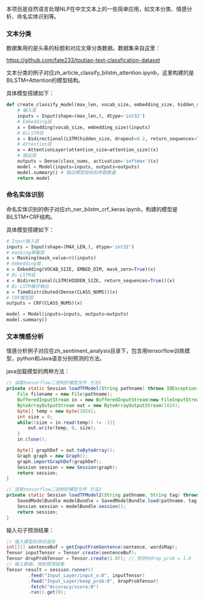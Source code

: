 本项目是自然语言处理NLP在中文文本上的一些简单应用，如文本分类、情感分析、命名实体识别等。

### 文本分类
数据集用的是头条的标题和对应文章分类数据。数据集来自这里：

https://github.com/fate233/toutiao-text-classfication-dataset

文本分类的例子对应zh_article_classify_bilstm_attention.ipynb，这里构建的是BiLSTM+Attention的模型结构。


具体模型搭建如下：
```python
def create_classify_model(max_len, vocab_size, embedding_size, hidden_size, attention_size, class_nums):
	# 输入层
    inputs = Input(shape=(max_len,), dtype='int32')
    # Embedding层
    x = Embedding(vocab_size, embedding_size)(inputs)
    # BiLSTM层
    x = Bidirectional(LSTM(hidden_size, dropout=0.2, return_sequences=True))(x)
    # Attention层
    x = AttentionLayer(attention_size=attention_size)(x)
    # 输出层
    outputs = Dense(class_nums, activation='softmax')(x)
    model = Model(inputs=inputs, outputs=outputs)
    model.summary() # 输出模型结构和参数数量
    return model
```

### 命名实体识别
命名实体识别的例子对应zh_ner_bilstm_crf_keras.ipynb，构建的模型是BiLSTM+CRF结构。

具体模型搭建如下：
```python
# Input输入层
inputs = Input(shape=(MAX_LEN,), dtype='int32')
# masking屏蔽层
x = Masking(mask_value=0)(inputs)
# Embedding层
x = Embedding(VOCAB_SIZE, EMBED_DIM, mask_zero=True)(x)
# Bi-LSTM层
x = Bidirectional(LSTM(HIDDEN_SIZE, return_sequences=True))(x)
# Bi-LSTM展开输出
x = TimeDistributed(Dense(CLASS_NUMS))(x)
# CRF模型层
outputs = CRF(CLASS_NUMS)(x)

model = Model(inputs=inputs, outputs=outputs)
model.summary()
```

### 文本情感分析
情感分析例子对应在zh_sentiment_analysis目录下，包含用tensorflow训练模型，python和Java语言分别预测的方法。

java加载模型的两种方法：
```java
// 读取tensorflow二进制的模型文件 方法1
private static Session loadTFModel(String pathname) throws IOException{
    File filename = new File(pathname);
    BufferedInputStream in = new BufferedInputStream(new FileInputStream(filename));
    ByteArrayOutputStream out = new ByteArrayOutputStream(1024);
    byte[] temp = new byte[1024];
    int size = 0;
    while((size = in.read(temp)) != -1){
        out.write(temp, 0, size);
    }
    in.close();

    byte[] graphDef = out.toByteArray();
    Graph graph = new Graph();
    graph.importGraphDef(graphDef);
    Session session = new Session(graph);
    return session;
}

// 读取tensorflow二进制的模型文件 方法2
private static Session loadTFModel2(String pathname, String tag) throws IOException{
    SavedModelBundle modelBundle = SavedModelBundle.load(pathname, tag);
    Session session = modelBundle.session();
    return session;
}
```
输入句子预测结果：
```java
// 输入模型的测试语句
int[][] sentenceBuf = getInputFromSentence(sentence, wordsMap);
Tensor inputTensor = Tensor.create(sentenceBuf);
Tensor dropProbTensor = Tensor.create(1.0f); // 预测时drop_prob = 1.0
// 输入数据，得到预测结果
Tensor result = session.runner()
        .feed("Input_Layer/input_x:0", inputTensor)
        .feed("Input_Layer/keep_prob:0", dropProbTensor)
        .fetch("Accuracy/score:0")
        .run().get(0);
```




